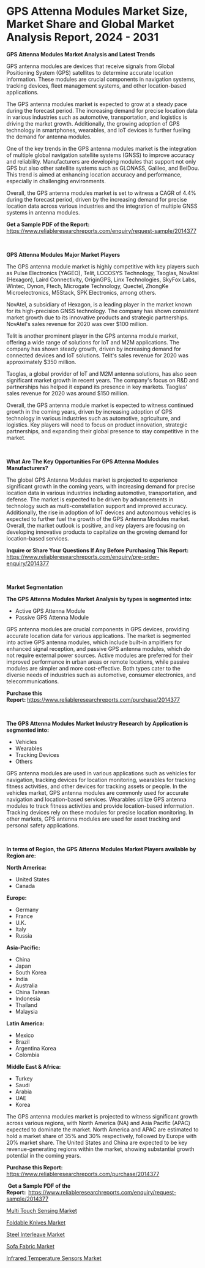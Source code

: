 <p><h1>GPS Attenna Modules Market Size, Market Share and Global Market Analysis Report, 2024 - 2031</h1></p><p><strong>GPS Attenna Modules Market Analysis and Latest Trends</strong></p>
<p><p>GPS antenna modules are devices that receive signals from Global Positioning System (GPS) satellites to determine accurate location information. These modules are crucial components in navigation systems, tracking devices, fleet management systems, and other location-based applications.</p><p>The GPS antenna modules market is expected to grow at a steady pace during the forecast period. The increasing demand for precise location data in various industries such as automotive, transportation, and logistics is driving the market growth. Additionally, the growing adoption of GPS technology in smartphones, wearables, and IoT devices is further fueling the demand for antenna modules.</p><p>One of the key trends in the GPS antenna modules market is the integration of multiple global navigation satellite systems (GNSS) to improve accuracy and reliability. Manufacturers are developing modules that support not only GPS but also other satellite systems such as GLONASS, Galileo, and BeiDou. This trend is aimed at enhancing location accuracy and performance, especially in challenging environments.</p><p>Overall, the GPS antenna modules market is set to witness a CAGR of 4.4% during the forecast period, driven by the increasing demand for precise location data across various industries and the integration of multiple GNSS systems in antenna modules.</p></p>
<p><strong>Get a Sample PDF of the Report:&nbsp;</strong> <a href="https://www.reliableresearchreports.com/enquiry/request-sample/2014377">https://www.reliableresearchreports.com/enquiry/request-sample/2014377</a></p>
<p>&nbsp;</p>
<p><strong>GPS Attenna Modules Major Market Players</strong></p>
<p><p>The GPS antenna module market is highly competitive with key players such as Pulse Electronics (YAGEO), Telit, LOCOSYS Technology, Taoglas, NovAtel (Hexagon), Laird Connectivity, OriginGPS, Linx Technologies, SkyFox Labs, Wintec, Dynon, Ftech, Microgate Technology, Quectel, ZhongKe Microelectronics, M5Stack, SPK Electronics, among others.</p><p>NovAtel, a subsidiary of Hexagon, is a leading player in the market known for its high-precision GNSS technology. The company has shown consistent market growth due to its innovative products and strategic partnerships. NovAtel's sales revenue for 2020 was over $100 million.</p><p>Telit is another prominent player in the GPS antenna module market, offering a wide range of solutions for IoT and M2M applications. The company has shown steady growth, driven by increasing demand for connected devices and IoT solutions. Telit's sales revenue for 2020 was approximately $350 million.</p><p>Taoglas, a global provider of IoT and M2M antenna solutions, has also seen significant market growth in recent years. The company's focus on R&D and partnerships has helped it expand its presence in key markets. Taoglas' sales revenue for 2020 was around $150 million.</p><p>Overall, the GPS antenna module market is expected to witness continued growth in the coming years, driven by increasing adoption of GPS technology in various industries such as automotive, agriculture, and logistics. Key players will need to focus on product innovation, strategic partnerships, and expanding their global presence to stay competitive in the market.</p></p>
<p>&nbsp;</p>
<p><strong>What Are The Key Opportunities For GPS Attenna Modules Manufacturers?</strong></p>
<p><p>The global GPS Antenna Modules market is projected to experience significant growth in the coming years, with increasing demand for precise location data in various industries including automotive, transportation, and defense. The market is expected to be driven by advancements in technology such as multi-constellation support and improved accuracy. Additionally, the rise in adoption of IoT devices and autonomous vehicles is expected to further fuel the growth of the GPS Antenna Modules market. Overall, the market outlook is positive, and key players are focusing on developing innovative products to capitalize on the growing demand for location-based services.</p></p>
<p><strong>Inquire or Share Your Questions If Any Before Purchasing This Report:</strong> <a href="https://www.reliableresearchreports.com/enquiry/pre-order-enquiry/2014377">https://www.reliableresearchreports.com/enquiry/pre-order-enquiry/2014377</a></p>
<p>&nbsp;</p>
<p><strong>Market Segmentation</strong></p>
<p><strong>The GPS Attenna Modules Market Analysis by types is segmented into:</strong></p>
<p><ul><li>Active GPS Attenna Module</li><li>Passive GPS Attenna Module</li></ul></p>
<p><p>GPS antenna modules are crucial components in GPS devices, providing accurate location data for various applications. The market is segmented into active GPS antenna modules, which include built-in amplifiers for enhanced signal reception, and passive GPS antenna modules, which do not require external power sources. Active modules are preferred for their improved performance in urban areas or remote locations, while passive modules are simpler and more cost-effective. Both types cater to the diverse needs of industries such as automotive, consumer electronics, and telecommunications.</p></p>
<p><strong>Purchase this Report:&nbsp;</strong><a href="https://www.reliableresearchreports.com/purchase/2014377">https://www.reliableresearchreports.com/purchase/2014377</a></p>
<p>&nbsp;</p>
<p><strong>The GPS Attenna Modules Market Industry Research by Application is segmented into:</strong></p>
<p><ul><li>Vehicles</li><li>Wearables</li><li>Tracking Devices</li><li>Others</li></ul></p>
<p><p>GPS antenna modules are used in various applications such as vehicles for navigation, tracking devices for location monitoring, wearables for tracking fitness activities, and other devices for tracking assets or people. In the vehicles market, GPS antenna modules are commonly used for accurate navigation and location-based services. Wearables utilize GPS antenna modules to track fitness activities and provide location-based information. Tracking devices rely on these modules for precise location monitoring. In other markets, GPS antenna modules are used for asset tracking and personal safety applications.</p></p>
<p>&nbsp;</p>
<p><strong>In terms of Region, the GPS Attenna Modules Market Players available by Region are:</strong></p>
<p>
    <p> <strong> North America: </strong>
        <ul>
            <li>United States</li>
            <li>Canada</li>
        </ul>
        </p> 
    <p> <strong> Europe: </strong>
        <ul>
            <li>Germany</li>
            <li>France</li>
            <li>U.K.</li>
            <li>Italy</li>
            <li>Russia</li>
        </ul>
        </p> 
    <p> <strong> Asia-Pacific: </strong>
        <ul>
            <li>China</li>
            <li>Japan</li>
            <li>South Korea</li>
            <li>India</li>
            <li>Australia</li>
            <li>China Taiwan</li>
            <li>Indonesia</li>
            <li>Thailand</li>
            <li>Malaysia</li>
        </ul>
        </p> 
    <p> <strong> Latin America: </strong>
        <ul>
            <li>Mexico</li>
            <li>Brazil</li>
            <li>Argentina Korea</li>
            <li>Colombia</li>
        </ul>
        </p> 
    <p> <strong> Middle East & Africa: </strong>
        <ul>
            <li>Turkey</li>
            <li>Saudi</li>
            <li>Arabia</li>
            <li>UAE</li>
            <li>Korea</li>
        </ul>
    </p>
    </p>
<p><p>The GPS antenna modules market is projected to witness significant growth across various regions, with North America (NA) and Asia Pacific (APAC) expected to dominate the market. North America and APAC are estimated to hold a market share of 35% and 30% respectively, followed by Europe with 20% market share. The United States and China are expected to be key revenue-generating regions within the market, showing substantial growth potential in the coming years.</p></p>
<p><strong>Purchase this Report: </strong><a href="https://www.reliableresearchreports.com/purchase/2014377">https://www.reliableresearchreports.com/purchase/2014377</a></p>
<p>&nbsp;<strong>Get a Sample PDF of the Report:&nbsp;&nbsp;</strong><a href="https://www.reliableresearchreports.com/enquiry/request-sample/2014377">https://www.reliableresearchreports.com/enquiry/request-sample/2014377</a></p>
<p><strong></strong></p>
<p><p><a href="https://view.publitas.com/reportprime-1/multi-touch-sensing-market-size-focuses-on-market-dynamics-in-depth-analysis-and-future-projections-of-its-market-forecasted-for-period-from-2024-to-2031/">Multi Touch Sensing Market</a></p><p><a href="https://summer-dogwood-3e9.notion.site/Foldable-Knives-Market-Size-Growth-and-Forecast-from-2024-2031-8fec20c7ac43438da6d3cf5522e76a4c">Foldable Knives Market</a></p><p><a href="https://lydian-appliance-61d.notion.site/Steel-Interleave-Market-Furnish-Information-about-Market-Size-Market-Share-Market-Dynamics-and-Pr-192aa41106574031a9a04bc88b359fd9">Steel Interleave Market</a></p><p><a href="https://forested-sushi-9b0.notion.site/Sofa-Fabric-Market-Research-Report-Reveals-The-Latest-Trends-And-Opportunities-of-this-Market-for-Pe-cc482240ad4e4467b46b9f03f1a3cffa">Sofa Fabric Market</a></p><p><a href="https://view.publitas.com/reportprime-1/infrared-temperature-sensors-market-research-report-provides-critical-insights-that-can-help-shape-business-development-and-investment-strategies/">Infrared Temperature Sensors Market</a></p></p>